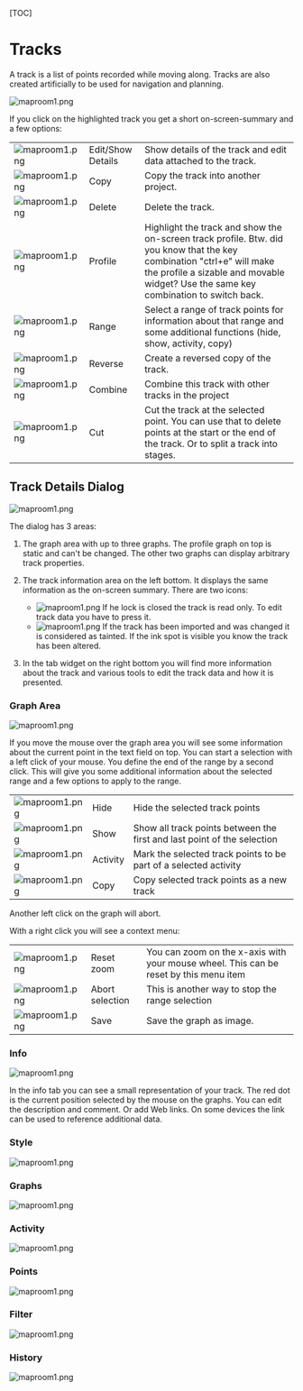 [TOC]

# Tracks #

A track is a list of points recorded while moving along. Tracks are also created artificially to be used for navigation and planning.

![maproom1.png](images/DocGisItemsTrk/maproom1.png)

If you click on the highlighted track you get a short on-screen-summary and a few options:

|   |   |   |
|---|---|---|
| ![maproom1.png](images/DocGisItemsTrk/EditDetails.png)  | Edit/Show Details  | Show details of the track and edit data attached to the track.   |
| ![maproom1.png](images/DocGisItemsTrk/Copy.png)  | Copy  | Copy the track into another project.  |
| ![maproom1.png](images/DocGisItemsTrk/DeleteOne.png)  | Delete  |  Delete the track. |
| ![maproom1.png](images/DocGisItemsTrk/TrkProfile.png)  | Profile | Highlight the track and show the on-screen track profile. Btw. did you know that the key combination "ctrl+e" will make the profile a sizable and movable widget? Use the same key combination to switch back.|
| ![maproom1.png](images/DocGisItemsTrk/SelectRange.png) | Range | Select a range of track points for information about that range and some additional functions (hide, show, activity, copy) |
| ![maproom1.png](images/DocGisItemsTrk/Reverse.png) | Reverse | Create a reversed copy of the track.|
| ![maproom1.png](images/DocGisItemsTrk/Combine.png) | Combine |  Combine this track with other tracks in the project |
| ![maproom1.png](images/DocGisItemsTrk/TrkCut.png) | Cut | Cut the track at the selected point. You can use that to delete points at the start or the end of the track. Or to split a track into stages. |

## Track Details Dialog ##

![maproom1.png](images/DocGisItemsTrk/DetailsDialog.png)

The dialog has 3 areas:

1) The graph area with up to three graphs. The profile graph on top is static and can't be changed. The other two graphs can display arbitrary track properties.

2) The track information area on the left bottom. It displays the same information as the on-screen summary. There are two icons:

   * ![maproom1.png](images/DocGisItemsTrk/Lock.png) If he lock is closed the track is read only. To edit track data you have to press it.
   * ![maproom1.png](images/DocGisItemsTrk/Tainted.png) If the track has been imported and was changed it is considered as tainted. If the ink spot is visible you know the track has been altered.

3) In the tab widget on the right bottom you will find more information about the track and various tools to edit the track data and how it is presented.

### Graph Area ###

![maproom1.png](images/DocGisItemsTrk/GraphArea.png)

If you move the mouse over the graph area you will see some information about the current point in the text field on top. You can start a selection with a left click of your mouse. You define the end of the range by a second click. This will give you some additional information about the selected range and a few options to apply to the range.

|   |   |   |
|---|---|---|
|![maproom1.png](images/DocGisItemsTrk/PointHide.png)|Hide| Hide the selected track points|
|![maproom1.png](images/DocGisItemsTrk/PointShow.png)|Show| Show all track points between the first and last point of the selection |
|![maproom1.png](images/DocGisItemsTrk/Activity.png)|Activity| Mark the selected track points to be part of a selected activity|
|![maproom1.png](images/DocGisItemsTrk/Copy.png)|Copy| Copy selected track points as a new track|

Another left click on the graph will abort. 

With a right click you will see a context menu:

|   |   |   |
|---|---|---|
|![maproom1.png](images/DocGisItemsTrk/Zoom.png)|Reset zoom|You can zoom on the x-axis with your mouse wheel. This can be reset by this menu item|
|![maproom1.png](images/DocGisItemsTrk/SelectRange.png)|Abort selection| This is another way to stop the range selection|
|![maproom1.png](images/DocGisItemsTrk/Save.png)|Save| Save the graph as image.|

### Info ###

![maproom1.png](images/DocGisItemsTrk/InfoTab.png)

In the info tab you can see a small representation of your track. The red dot is the current position selected by the mouse on the graphs. You can edit the description and comment. Or add Web links. On some devices the link can be used to reference additional data.

### Style ###

![maproom1.png](images/DocGisItemsTrk/StyleTab.png)

### Graphs ###

![maproom1.png](images/DocGisItemsTrk/GraphsTab.png)

### Activity ###

![maproom1.png](images/DocGisItemsTrk/ActivityTab.png)

### Points ###

![maproom1.png](images/DocGisItemsTrk/PointsTab.png)

### Filter ###

![maproom1.png](images/DocGisItemsTrk/FilterTab.png)

### History ###

![maproom1.png](images/DocGisItemsTrk/HistoryTab.png)
